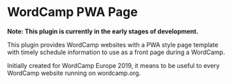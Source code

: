 # WordCamp PWA Page

**Note: This plugin is currently in the early stages of development.**

This plugin provides WordCamp websites with a PWA style page template with timely schedule information to use as a front page during a WordCamp.

Initially created for WordCamp Europe 2019, it means to be useful to every WordCamp website running on wordcamp.org.
